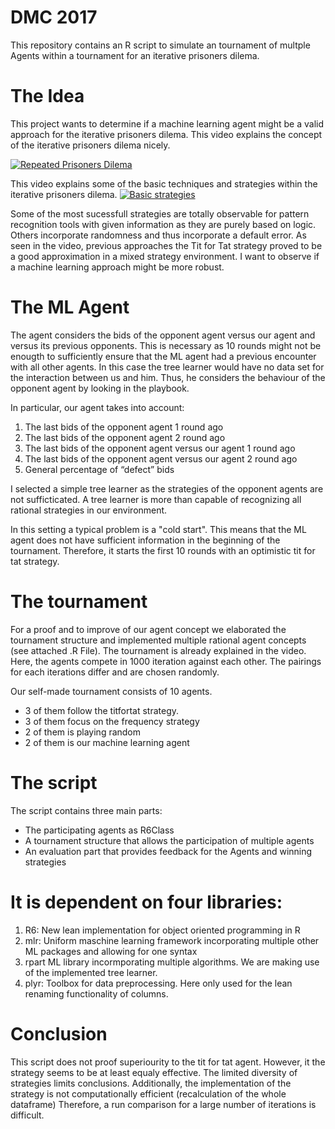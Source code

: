 # DMC 2017
This repository contains an R script to simulate an tournament of multple Agents within a tournament for an iterative prisoners dilema.

# The Idea
This project wants to determine if a machine learning agent might be a valid approach for the iterative prisoners dilema.
This video explains the concept of the iterative prisoners dilema nicely.

[![Repeated Prisoners Dilema](https://img.youtube.com/vi/Elqs5xDu6ZI/0.jpg)](https://www.youtube.com/watch?v=Elqs5xDu6ZI "Iterative prisoners dilema")

This video explains some of the basic techniques and strategies within the iterative prisoners dilema.
[![Basic strategies](https://img.youtube.com/vi/BOvAbjfJ0x0/0.jpg)](https://www.youtube.com/watch?v=BOvAbjfJ0x0 "Basic strategies")

Some of the most sucessfull strategies are totally observable for pattern recognition tools with given information as they are purely based on logic.
Others incorporate randomness and thus incorporate a default error.
As seen in the video, previous approaches the Tit for Tat strategy proved to be a good approximation in a mixed strategy environment.
I want to observe if a machine learning approach might be more robust.

# The ML Agent
The agent considers the bids of the opponent agent versus our agent and versus its previous opponents.
This is necessary as 10 rounds might not be enougth to sufficiently ensure that the ML agent had a previous encounter with all other agents.
In this case the tree learner would have no data set for the interaction between us and him.
Thus, he considers the behaviour of the opponent agent by looking in the playbook.

In particular, our agent takes into account:
1. The last bids of the opponent agent 1 round ago
2. The last bids of the opponent agent 2 round ago
3. The last bids of the opponent agent versus our agent 1 round ago
4. The last bids of the opponent agent versus our agent 2 round ago
5. General percentage of “defect” bids

I selected a simple tree learner as the strategies of the opponent agents are not sufficticated.
A tree learner is more than capable of recognizing all rational strategies in our environment.

In this setting a typical problem is a "cold start".
This means that the ML agent does not have sufficient information in the beginning of the tournament.
Therefore, it starts the first 10 rounds with an optimistic tit for tat strategy.

# The tournament
For a proof and to improve of our agent concept we elaborated the tournament structure and implemented multiple rational agent concepts (see attached .R File).
The tournament is already explained in the video.
Here, the agents compete in 1000 iteration against each other. The pairings for each iterations differ and are chosen randomly.

Our self-made tournament consists of 10 agents.
* 3 of them follow the titfortat strategy.
* 3 of them focus on the frequency strategy
* 2 of them is playing random
* 2 of them is our machine learning agent

# The script
The script contains three main parts:
- The participating agents as R6Class
- A tournament structure that allows the participation of multiple agents
- An evaluation part that provides feedback for the Agents and winning strategies


# It is dependent on four libraries:
1. R6: New lean implementation for object oriented programming in R
2. mlr: Uniform maschine learning framework incorporating multiple other ML packages and allowing for one syntax
3. rpart ML library incormporating multiple algorithms. We are making use of the implemented tree learner.
4. plyr: Toolbox for data preprocessing. Here only used for the lean renaming functionality of columns.

# Conclusion
This script does not proof superiourity to the tit for tat agent.
However, it the strategy seems to be at least equaly effective.
The limited diversity of strategies limits conclusions.
Additionally, the implementation of the strategy is not computationally efficient (recalculation of the whole dataframe)
Therefore, a run comparison for a large number of iterations is difficult.
